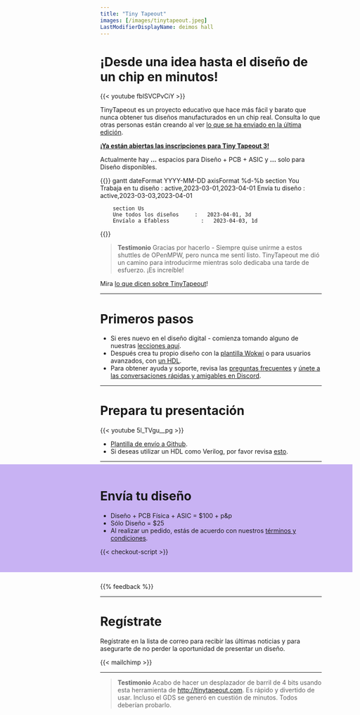 ```yaml
---
title: "Tiny Tapeout"
images: [/images/tinytapeout.jpeg]
LastModifierDisplayName: deimos hall
---
```


# ¡Desde una idea hasta el diseño de un chip en minutos!

{{< youtube fblSVCPvCiY >}}

TinyTapeout es un proyecto educativo que hace más fácil y barato que nunca obtener tus diseños manufacturados en un chip real. Consulta lo que otras personas están creando al ver [lo que se ha enviado en la última edición](/es/runs/tt02).

[**¡Ya están abiertas las inscripciones para Tiny Tapeout 3!**](/#submit-your-design)

<div x-data="checkout"> Actualmente hay 
<b x-text="stock['tt-asic-pcb']">...</b> espacios para Diseño + PCB + ASIC y <b x-text="stock['tt-design-only']">...</b> solo para Diseño disponibles</small>. 
</div>

{{<mermaid>}}
gantt
        dateFormat  YYYY-MM-DD
        axisFormat %d-%b
        section You
        Trabaja en tu diseño      :   active,2023-03-01,2023-04-01
        Envía tu diseño           :   active,2023-03-03,2023-04-01
        
        section Us
        Une todos los diseños     :   2023-04-01, 3d
        Envíalo a Efabless          :   2023-04-03, 1d
{{</mermaid>}}

> **Testimonio** Gracias por hacerlo - Siempre quise unirme a estos shuttles de OPenMPW, pero nunca me sentí listo. TinyTapeout me dió un camino para introducirme mientras solo dedicaba una tarde de esfuerzo. ¡Es increíble!

Mira [lo que dicen sobre TinyTapeout](https://twitter.com/search?q=tinytapeout)!

---

# Primeros pasos

* Si eres nuevo en el diseño digital - comienza tomando alguno de nuestras [lecciones aquí](/es/digital_design).
* Después crea tu propio diseño con la [plantilla Wokwi](https://wokwi.com/projects/357178660283991041) o para usuarios avanzados, con [un HDL](/es/hdl).
* Para obtener ayuda y soporte, revisa las [preguntas frecuentes](/es/faq) y [únete a las conversaciones rápidas y amigables en Discord](https://discord.gg/qZHPrPsmt6).

---

# Prepara tu presentación

{{< youtube 5l_TVgu__pg >}}

* [Plantilla de envío a Github](https://github.com/TinyTapeout/tt03-submission-template).
* Si deseas utilizar un HDL como Verilog, por favor revisa [esto](/es/hdl).

---

<style>
  .fullbleed-bg {
    position: absolute;
    top: -8px;
    left: 50%;
    right: 50%;
    margin-left: calc(-50vw - 158px);
    width: 100vw;
    bottom: -8px;
    z-index: -1;
  }
  @media only all and (max-width: 59.938em) {
    .fullbleed-bg {
      margin-left: calc(-50vw - 124px);
    }
  }
  @media only all and (max-width: 47.938em) {
    .fullbleed-bg {
      margin-left: calc(-50vw - 8px);
    }
  }
</style>

<div style="position: relative; padding: 8px 0 16px; margin-bottom: 32px">
  <!-- background color strip -->
  <div style="background: #c8b2f3;" class="fullbleed-bg"></div>

# Envía tu diseño

* Diseño + PCB Física + ASIC = $100 + p&p
* Sólo Diseño = $25
* Al realizar un pedido, estás de acuerdo con nuestros [términos y condiciones](/es/terms).

<style>
  [x-cloak] { display: none !important; }
  .checkout--product { display: flex; align-items: baseline; font-weight: normal; }
  .checkout--product small { display: block; color: gray; }
</style>

<div x-data="checkout" x-cloak>

  <div x-show="soldOut" style="color: red">¡Lo sentimos, están agotados!</div>

  URL del Repositorio del Proyecto:

  <input x-model="repo" x-bind:disabled="validating || validated" type="text" placeholder="https://github.com/user/repo" />

  <div x-show="loading">Loading...</div>
  <button class="button" x-on:click="next()" x-show="!loading" x-bind:disabled="validating || validated">Siguiente</button>

  <div style="color:red" x-show="errorMessage" x-text="errorMessage"></div>
  <div style="color:purple" x-show="validating">Validando repositorio...</div>

<div x-show="validated">

### Por favor, selecciona tu paquete:

<fieldset>
  <label class="checkout--product">
    <input x-model="selectedProduct" value="tt-asic-pcb" type="radio" x-bind:disabled="stock['tt-asic-pcb'] <= 0" />
    <div>
      Ranura de Diseño + PCB física con el chip ($100)
      <small><span x-text="stock['tt-asic-pcb']"></span> disponible</small>
    </div>
  </label>

  <label class="checkout--product">
    <input x-model="selectedProduct" value="tt-design-only" type="radio" x-bind:disabled="stock['tt-design-only'] <= 0"/>
    <div>
      Sólo ranura de Diseño ($25)
      <small><span x-text="stock['tt-design-only']"></span> disponible</small>
    </div>
  </label>
</fieldset>

<button x-on:click="payment()" x-bind:disabled="redirecting">Continua con el pago</button> 
<!-- **<div x-bind:disabled>Submissions will be open on November 9th</div>** -->

<div style="color:red" x-show="checkoutError" x-text="checkoutError"></div>

</div> <!-- validated -->

</div> <!-- checkout -->

{{< checkout-script >}}

</div>

{{% feedback %}}

---

# Regístrate

Regístrate en la lista de correo para recibir las últimas noticias y para asegurarte de no perder la oportunidad de presentar un diseño.

{{< mailchimp >}}

---

> **Testimonio** Acabo de hacer un desplazador de barril de 4 bits usando esta herramienta de http://tinytapeout.com. Es rápido y divertido de usar. Incluso el GDS se generó en cuestión de minutos. Todos deberían probarlo.
